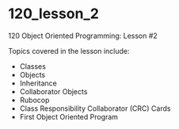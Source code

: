 # 120_lesson_2
120 Object Oriented Programming: Lesson #2

Topics covered in the lesson include:
* Classes
* Objects
* Inheritance
* Collaborator Objects
* Rubocop
* Class Responsibility Collaborator (CRC) Cards
* First Object Oriented Program
